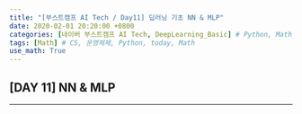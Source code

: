 ```yaml
---
title: "[부스트캠프 AI Tech / Day11] 딥러닝 기초 NN & MLP"
date: 2020-02-01 20:20:00 +0800
categories: [네이버 부스트캠프 AI Tech, DeepLearning_Basic] # Python, Math_AI, DeepLearning_Basic
tags: [Math] # CS, 운영체제, Python, today, Math
use_math: True
---
```



## **[DAY 11] NN & MLP**

---
